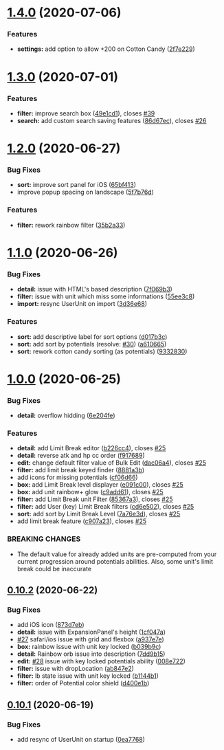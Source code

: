 # [1.4.0](https://github.com/Nagarian/optc-box-manager/compare/v1.3.0...v1.4.0) (2020-07-06)


### Features

* **settings:** add option to allow +200 on Cotton Candy ([2f7e229](https://github.com/Nagarian/optc-box-manager/commit/2f7e229861c944f5931436e2aa3bffa042682e63))



# [1.3.0](https://github.com/Nagarian/optc-box-manager/compare/v1.2.0...v1.3.0) (2020-07-01)


### Features

* **filter:** improve search box ([49e1cd1](https://github.com/Nagarian/optc-box-manager/commit/49e1cd1a995659a53be2be0ac0aebd3f373a7a18)), closes [#39](https://github.com/Nagarian/optc-box-manager/issues/39)
* **search:** add custom search saving features ([86d67ec](https://github.com/Nagarian/optc-box-manager/commit/86d67ecf4285e53a9ee11a06bafc75d3d7fea91c)), closes [#26](https://github.com/Nagarian/optc-box-manager/issues/26)



# [1.2.0](https://github.com/Nagarian/optc-box-manager/compare/v1.1.0...v1.2.0) (2020-06-27)


### Bug Fixes

* **sort:** improve sort panel for iOS ([65bf413](https://github.com/Nagarian/optc-box-manager/commit/65bf41315714bea1ee111f6f8d33de08493806e9))
* improve popup spacing on landscape ([5f7b76d](https://github.com/Nagarian/optc-box-manager/commit/5f7b76dfa86126e22387a12865b9d0de5212be7d))


### Features

* **filter:** rework rainbow filter ([35b2a33](https://github.com/Nagarian/optc-box-manager/commit/35b2a338f4c109843d89dc84a9edee8b1f93e9cc))



# [1.1.0](https://github.com/Nagarian/optc-box-manager/compare/v1.0.0...v1.1.0) (2020-06-26)


### Bug Fixes

* **detail:** issue with HTML's based description ([7f069b3](https://github.com/Nagarian/optc-box-manager/commit/7f069b33a729b91f1cdb392bdc2e6cf178db8b8f))
* **filter:** issue with unit which miss some informations ([55ee3c8](https://github.com/Nagarian/optc-box-manager/commit/55ee3c856b2e9238c8f9e1889607f435eabd576d))
* **import:** resync UserUnit on import ([3d36e68](https://github.com/Nagarian/optc-box-manager/commit/3d36e68bfe7179359a66855b9b17ef7429905364))


### Features

* **sort:** add descriptive label for sort options ([d017b3c](https://github.com/Nagarian/optc-box-manager/commit/d017b3c324c2fe6c9b964424419dd79546fa6f66))
* **sort:** add sort by potentials (resolve: [#30](https://github.com/Nagarian/optc-box-manager/issues/30)) ([a610665](https://github.com/Nagarian/optc-box-manager/commit/a61066576e19168fdceb90af018b8bf28711f6ec))
* **sort:** rework cotton candy sorting (as potentials) ([9332830](https://github.com/Nagarian/optc-box-manager/commit/9332830e2c24dec514977702b47895d62a8bf540))



# [1.0.0](https://github.com/Nagarian/optc-box-manager/compare/v0.10.2...v1.0.0) (2020-06-25)


### Bug Fixes

* **detail:** overflow hidding ([6e204fe](https://github.com/Nagarian/optc-box-manager/commit/6e204fe8288a474417665a7962e33f59ade96351))


### Features

* **detail:** add Limit Break editor ([b226cc4](https://github.com/Nagarian/optc-box-manager/commit/b226cc41c4cbee1b9e26e4352ff2f8ae033af687)), closes [#25](https://github.com/Nagarian/optc-box-manager/issues/25)
* **detail:** reverse atk and hp cc order ([f917689](https://github.com/Nagarian/optc-box-manager/commit/f917689088f51973330648fc19e82bc30c192dc9))
* **edit:** change default filter value of Bulk Edit ([dac06a4](https://github.com/Nagarian/optc-box-manager/commit/dac06a4b41ef722addbb7b78acf08c4024757ff7)), closes [#25](https://github.com/Nagarian/optc-box-manager/issues/25)
* **filter:** add limit break keyed finder ([8881a3b](https://github.com/Nagarian/optc-box-manager/commit/8881a3b395fed162a49bb8d420b266b731b27773))
* add icons for missing potentials ([cf06d66](https://github.com/Nagarian/optc-box-manager/commit/cf06d66422887f13ec33924b6524bb6c82e4dfe6))
* **box:** add Limit Break level displayer ([e091c00](https://github.com/Nagarian/optc-box-manager/commit/e091c00d7b55296772c3c6c8d7df0ff4aca5a815)), closes [#25](https://github.com/Nagarian/optc-box-manager/issues/25)
* **box:** add unit rainbow+ glow ([c9add61](https://github.com/Nagarian/optc-box-manager/commit/c9add612102bbccc405c1a40071ce03abf200604)), closes [#25](https://github.com/Nagarian/optc-box-manager/issues/25)
* **filter:** add Limit Break unit Filter ([85367a3](https://github.com/Nagarian/optc-box-manager/commit/85367a3e1088ad6f9ad7d963816cc3e066930bc9)), closes [#25](https://github.com/Nagarian/optc-box-manager/issues/25)
* **filter:** add User (key) Limit Break filters ([cd6e502](https://github.com/Nagarian/optc-box-manager/commit/cd6e5020caaa46f566c2bea09659104fa6881358)), closes [#25](https://github.com/Nagarian/optc-box-manager/issues/25)
* **sort:** add sort by Limit Break Level ([7a76e3d](https://github.com/Nagarian/optc-box-manager/commit/7a76e3de90d1636172b36e28a90ca284af711da4)), closes [#25](https://github.com/Nagarian/optc-box-manager/issues/25)
* add limit break feature ([c907a23](https://github.com/Nagarian/optc-box-manager/commit/c907a2364bd3c8b24c96767a389f263b36cd59b1)), closes [#25](https://github.com/Nagarian/optc-box-manager/issues/25)


### BREAKING CHANGES

* The default value for already added units are
pre-computed from your current progression around potentials abilities.
Also, some unit's limit break could be inaccurate



## [0.10.2](https://github.com/Nagarian/optc-box-manager/compare/v0.10.1...v0.10.2) (2020-06-22)


### Bug Fixes

* add iOS icon ([873d7eb](https://github.com/Nagarian/optc-box-manager/commit/873d7ebe9c026942c57fa837eb4fa6ea18c22528))
* **detail:** issue with ExpansionPanel's height ([1cf047a](https://github.com/Nagarian/optc-box-manager/commit/1cf047a137c64417b817c9af788eed0b4d1c7913))
* [#27](https://github.com/Nagarian/optc-box-manager/issues/27) safari/ios issue with grid and flexbox ([a937e7e](https://github.com/Nagarian/optc-box-manager/commit/a937e7eac1fad13a8dd0996e5a35468775389f06))
* **box:** rainbow issue with unit key locked ([b039b9c](https://github.com/Nagarian/optc-box-manager/commit/b039b9c3fb8c57b0df519e4e5ad2eb53ca4ec840))
* **detail:** Rainbow orb issue into description ([7dd9b15](https://github.com/Nagarian/optc-box-manager/commit/7dd9b15e04a8871b8fc504789ef2702dc2eb46c6))
* **edit:** [#28](https://github.com/Nagarian/optc-box-manager/issues/28) issue with key locked potentials ability ([008e722](https://github.com/Nagarian/optc-box-manager/commit/008e722c69bfff180cf91bdd7a8305b698e19fa4))
* **filter:** issue with dropLocation ([ab847e2](https://github.com/Nagarian/optc-box-manager/commit/ab847e220af76182038230638923311badf1c6f9))
* **filter:** lb state issue with unit key locked ([b1144b1](https://github.com/Nagarian/optc-box-manager/commit/b1144b1ed76b46be6370afe0b35185ed72c7b93d))
* **filter:** order of Potential color shield ([d400e1b](https://github.com/Nagarian/optc-box-manager/commit/d400e1b7cc8ad580db77dc08fae9b5604f005f0e))



## [0.10.1](https://github.com/Nagarian/optc-box-manager/compare/v0.10.0...v0.10.1) (2020-06-19)


### Bug Fixes

* add resync of UserUnit on startup ([0ea7768](https://github.com/Nagarian/optc-box-manager/commit/0ea7768f7d15e61bc49714c61c246a1900060575))



